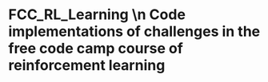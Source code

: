 # FCC_RL_Learning \n Code implementations of challenges in the free code camp course of reinforcement learning
